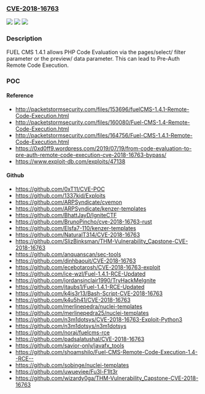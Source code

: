 ### [CVE-2018-16763](https://cve.mitre.org/cgi-bin/cvename.cgi?name=CVE-2018-16763)
![](https://img.shields.io/static/v1?label=Product&message=n%2Fa&color=blue)
![](https://img.shields.io/static/v1?label=Version&message=n%2Fa&color=blue)
![](https://img.shields.io/static/v1?label=Vulnerability&message=n%2Fa&color=brighgreen)

### Description

FUEL CMS 1.4.1 allows PHP Code Evaluation via the pages/select/ filter parameter or the preview/ data parameter. This can lead to Pre-Auth Remote Code Execution.

### POC

#### Reference
- http://packetstormsecurity.com/files/153696/fuelCMS-1.4.1-Remote-Code-Execution.html
- http://packetstormsecurity.com/files/160080/Fuel-CMS-1.4-Remote-Code-Execution.html
- http://packetstormsecurity.com/files/164756/Fuel-CMS-1.4.1-Remote-Code-Execution.html
- https://0xd0ff9.wordpress.com/2019/07/19/from-code-evaluation-to-pre-auth-remote-code-execution-cve-2018-16763-bypass/
- https://www.exploit-db.com/exploits/47138

#### Github
- https://github.com/0xT11/CVE-POC
- https://github.com/1337kid/Exploits
- https://github.com/ARPSyndicate/cvemon
- https://github.com/ARPSyndicate/kenzer-templates
- https://github.com/BhattJayD/IgniteCTF
- https://github.com/BrunoPincho/cve-2018-16763-rust
- https://github.com/Elsfa7-110/kenzer-templates
- https://github.com/NaturalT314/CVE-2018-16763
- https://github.com/SlizBinksman/THM-Vulnerability_Capstone-CVE-2018-16763
- https://github.com/anquanscan/sec-tools
- https://github.com/dinhbaouit/CVE-2018-16763
- https://github.com/ecebotarosh/CVE-2018-16763-exploit
- https://github.com/ice-wzl/Fuel-1.4.1-RCE-Updated
- https://github.com/jordansinclair1990/TryHackMeIgnite
- https://github.com/jtaubs1/Fuel-1.4.1-RCE-Updated
- https://github.com/k4is3r13/Bash-Script-CVE-2018-16763
- https://github.com/k4u5h41/CVE-2018-16763
- https://github.com/merlinepedra/nuclei-templates
- https://github.com/merlinepedra25/nuclei-templates
- https://github.com/n3m1dotsys/CVE-2018-16763-Exploit-Python3
- https://github.com/n3m1dotsys/n3m1dotsys
- https://github.com/noraj/fuelcms-rce
- https://github.com/padsalatushal/CVE-2018-16763
- https://github.com/savior-only/javafx_tools
- https://github.com/shoamshilo/Fuel-CMS-Remote-Code-Execution-1.4--RCE--
- https://github.com/sobinge/nuclei-templates
- https://github.com/uwueviee/Fu3l-F1lt3r
- https://github.com/wizardy0ga/THM-Vulnerability_Capstone-CVE-2018-16763


